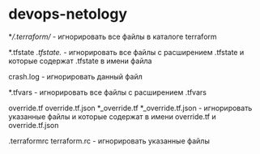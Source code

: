 # devops-netology

**/.terraform/* - игнорировать все файлы в каталоге terraform

*.tfstate
*.tfstate.* - игнорировать все файлы с расширением .tfstate и которые содержат .tfstate в имени файла

crash.log - игнорировать данный файл

*.tfvars - игнорировать все файлы с расширением .tfvars

override.tf
override.tf.json
*_override.tf
*_override.tf.json - игнорировать указанные файлы и которые содержат в имени override.tf и override.tf.json

.terraformrc
terraform.rc - игнорировать указанные файлы
